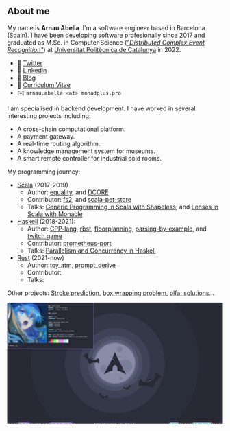 ## About me 

My name is **Arnau Abella**. I'm a software engineer based in Barcelona (Spain). I have been developing software profesionally since 2017 and graduated as M.Sc. in Computer Science ([_"Distributed Complex Event Recognition"_](/assets/documents/thesis.pdf)) at [Universitat Politècnica de Catalunya](https://www.fib.upc.edu/) in 2022.

- :link: [Twitter](https://twitter.com/monadplus)
- :link: [Linkedin](https://www.linkedin.com/in/arnau-abella/)
- :link: [Blog](https://monadplus.pro/)
- :scroll: [Curriculum Vitae](https://monadplus.pro/assets/documents/cv.pdf)
- :envelope: `arnau.abella <at> monadplus.pro`

I am specialised in backend development. 
I have worked in several interesting projects including:
- A cross-chain computational platform.
- A payment gateway.
- A real-time routing algorithm.
- A knowledge management system for museums.
- A smart remote controller for industrial cold rooms.

My programming journey:
- [Scala](https://scala-lang.org/) (2017-2019)
  - Author: [equality](https://github.com/monadplus/equality), and [DCORE](https://github.com/dtim-upc/DCORE)
  - Contributor: [fs2](https://github.com/typelevel/fs2), and [scala-pet-store](https://github.com/pauljamescleary/scala-pet-store)
  - Talks: [Generic Programming in Scala with Shapeless](https://github.com/monadplus/intro-shapeless), and [Lenses in Scala with Monacle](https://github.com/monadplus/scala-lenses)
- [Haskell](https://www.haskell.org/) (2018-2021):
  - Author: [CPP-lang](https://github.com/monadplus/CPP-lang), [rbst](https://hackage.haskell.org/package/rbst), [floorplanning](https://github.com/monadplus/floorplanning), [parsing-by-example](https://github.com/monadplus/parsing-by-example), and [twitch game](https://github.com/monadplus/twitch-game)
  - Contributor: [prometheus-port](https://github.com/on-ramp/prometheus-port)
  - Talks: [Parallelism and Concurrency in Haskell](https://github.com/monadplus/parconc-notes/tree/main/talk)
- [Rust](https://www.rust-lang.org/) (2021-now)
  - Author: [toy_atm](https://github.com/monadplus/toy_atm), [prompt_derive](https://github.com/monadplus/prompt_derive)
  - Contributor:
  - Talks:

Other projects: [Stroke prediction](https://github.com/monadplus/ml-project), [box wrapping problem](https://github.com/monadplus/box_wrapping_problem), [plfa: solutions](https://github.com/monadplus/plfa-solutions)...

![screenshot desktop](./screenshot.png)

